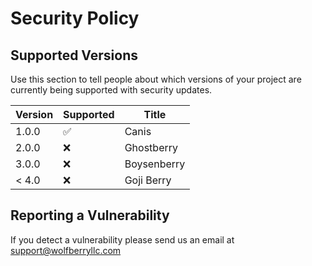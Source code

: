 # Security Policy

## Supported Versions

Use this section to tell people about which versions of your project are
currently being supported with security updates.

| Version | Supported          | Title      |
| ------- | ------------------ |------------|
| 1.0.0   | :white_check_mark: | Canis      |
| 2.0.0   | :x:                | Ghostberry |
| 3.0.0   | :x:                | Boysenberry|
| < 4.0   | :x:                | Goji Berry |

## Reporting a Vulnerability

If you detect a vulnerability please send us an email at support@wolfberryllc.com

